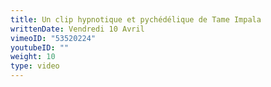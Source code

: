 ```yaml
---
title: Un clip hypnotique et pychédélique de Tame Impala
writtenDate: Vendredi 10 Avril
vimeoID: "53520224"
youtubeID: ""
weight: 10
type: video
---
```

